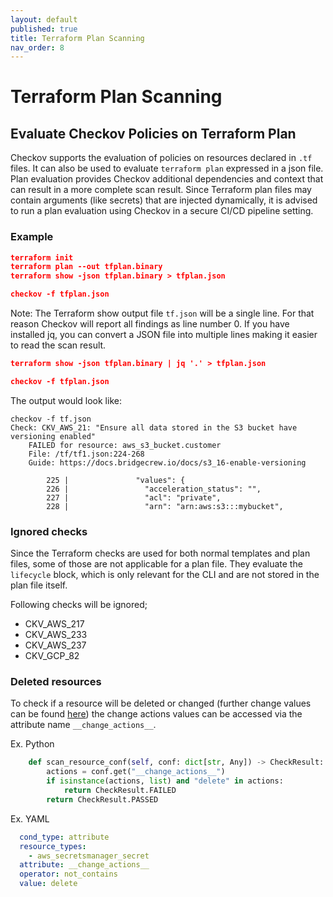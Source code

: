 ```yaml
---
layout: default
published: true
title: Terraform Plan Scanning
nav_order: 8
---
```


# Terraform Plan Scanning

## Evaluate Checkov Policies on Terraform Plan
Checkov supports the evaluation of policies on resources declared in `.tf` files. It can also be used to evaluate `terraform plan` expressed in a json file. Plan evaluation provides Checkov additional dependencies and context that can result in a more complete scan result. Since Terraform plan files may contain arguments (like secrets) that are injected dynamically, it is advised to run a plan evaluation using Checkov in a secure CI/CD pipeline setting.

### Example

```json
terraform init
terraform plan --out tfplan.binary
terraform show -json tfplan.binary > tfplan.json

checkov -f tfplan.json
```

Note: The Terraform show output file `tf.json` will be a single line. For that reason Checkov will report all findings as line number 0.
If you have installed jq, you can convert a JSON file into multiple lines making it easier to read the scan result.

```json
terraform show -json tfplan.binary | jq '.' > tfplan.json

checkov -f tfplan.json
```

The output would look like:
```
checkov -f tf.json
Check: CKV_AWS_21: "Ensure all data stored in the S3 bucket have versioning enabled"
	FAILED for resource: aws_s3_bucket.customer
	File: /tf/tf1.json:224-268
	Guide: https://docs.bridgecrew.io/docs/s3_16-enable-versioning

		225 |               "values": {
		226 |                 "acceleration_status": "",
		227 |                 "acl": "private",
		228 |                 "arn": "arn:aws:s3:::mybucket",
```

### Ignored checks

Since the Terraform checks are used for both normal templates and plan files, some of those are not applicable for a plan file.
They evaluate the `lifecycle` block, which is only relevant for the CLI and are not stored in the plan file itself.

Following checks will be ignored;
- CKV_AWS_217 
- CKV_AWS_233
- CKV_AWS_237 
- CKV_GCP_82

### Deleted resources

To check if a resource will be deleted or changed (further change values can be found [here](https://www.terraform.io/internals/json-format#change-representation)) the change actions values can be accessed via the attribute name `__change_actions__`.

Ex. Python
```python
    def scan_resource_conf(self, conf: dict[str, Any]) -> CheckResult:
        actions = conf.get("__change_actions__")
        if isinstance(actions, list) and "delete" in actions:
            return CheckResult.FAILED
        return CheckResult.PASSED
```

Ex. YAML
```yaml
  cond_type: attribute
  resource_types:
    - aws_secretsmanager_secret
  attribute: __change_actions__
  operator: not_contains
  value: delete
```
